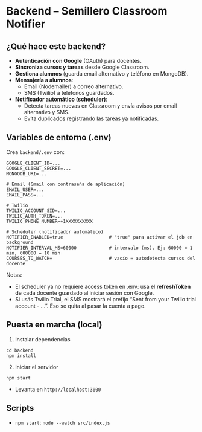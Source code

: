 # Backend – Semillero Classroom Notifier

## ¿Qué hace este backend?
- **Autenticación con Google** (OAuth) para docentes.
- **Sincroniza cursos y tareas** desde Google Classroom.
- **Gestiona alumnos** (guarda email alternativo y teléfono en MongoDB).
- **Mensajería a alumnos**:
  - Email (Nodemailer) a correo alternativo.
  - SMS (Twilio) a teléfonos guardados.
- **Notificador automático (scheduler)**:
  - Detecta tareas nuevas en Classroom y envía avisos por email alternativo y SMS.
  - Evita duplicados registrando las tareas ya notificadas.

## Variables de entorno (.env)
Crea `backend/.env` con:

```
GOOGLE_CLIENT_ID=...
GOOGLE_CLIENT_SECRET=...
MONGODB_URI=...

# Email (Gmail con contraseña de aplicación)
EMAIL_USER=...
EMAIL_PASS=...

# Twilio
TWILIO_ACCOUNT_SID=...
TWILIO_AUTH_TOKEN=...
TWILIO_PHONE_NUMBER=+1XXXXXXXXXX

# Scheduler (notificador automático)
NOTIFIER_ENABLED=true                 # "true" para activar el job en background
NOTIFIER_INTERVAL_MS=60000            # intervalo (ms). Ej: 60000 = 1 min, 600000 = 10 min
COURSES_TO_WATCH=                     # vacío = autodetecta cursos del docente
```

Notas:
- El scheduler ya no requiere access token en .env: usa el **refreshToken** de cada docente guardado al iniciar sesión con Google.
- Si usás Twilio Trial, el SMS mostrará el prefijo “Sent from your Twilio trial account - …”. Eso se quita al pasar la cuenta a pago.

## Puesta en marcha (local)
1) Instalar dependencias
```
cd backend
npm install
```
2) Iniciar el servidor
```
npm start
```
- Levanta en `http://localhost:3000`

## Scripts
- `npm start`: `node --watch src/index.js`
